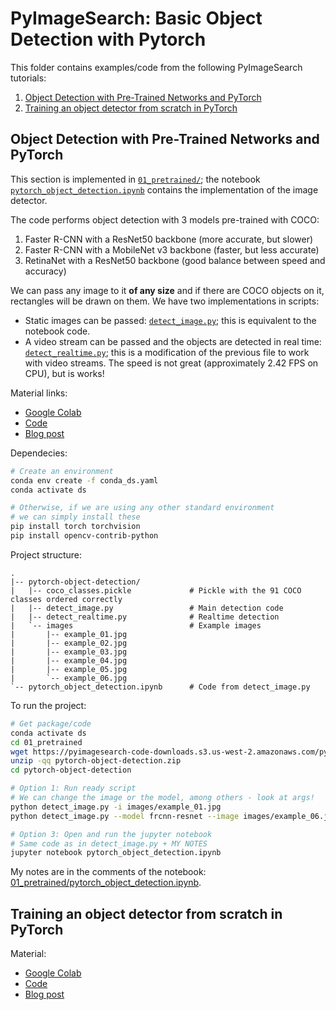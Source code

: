 # PyImageSearch: Basic Object Detection with Pytorch

This folder contains examples/code from the following PyImageSearch tutorials:

1. [Object Detection with Pre-Trained Networks and PyTorch](https://www.pyimagesearch.com/2021/08/02/pytorch-object-detection-with-pre-trained-networks/?_ga=2.9215987.791523268.1684131076-844635163.1684131075)
2. [Training an object detector from scratch in PyTorch](https://pyimagesearch.com/2021/11/01/training-an-object-detector-from-scratch-in-pytorch/?_ga=2.72087509.791523268.1684131076-844635163.1684131075)

## Object Detection with Pre-Trained Networks and PyTorch

This section is implemented in [`01_pretrained/`](./01_pretrained/); the notebook [`pytorch_object_detection.ipynb`](./01_pretrained/pytorch_object_detection.ipynb) contains the implementation of the image detector.

The code performs object detection with 3 models pre-trained with COCO:

1. Faster R-CNN with a ResNet50 backbone (more accurate, but slower)
2. Faster R-CNN with a MobileNet v3 backbone (faster, but less accurate)
3. RetinaNet with a ResNet50 backbone (good balance between speed and accuracy)

We can pass any image to it **of any size** and if there are COCO objects on it, rectangles will be drawn on them. We have two implementations in scripts:

- Static images can be passed: [`detect_image.py`](./01_pretrained/pytorch-object-detection/detect_image.py); this is equivalent to the notebook code.
- A video stream can be passed and the objects are detected in real time: [`detect_realtime.py`](./01_pretrained/pytorch-object-detection/detect_realtime.py); this is a modification of the previous file to work with video streams. The speed is not great (approximately 2.42 FPS on CPU), but is works!

Material links:

- [Google Colab](https://colab.research.google.com/drive/1y5SG2llJOP5Nj4Felbmfl7wIJWKCxjQv?usp=sharing)
- [Code](https://pyimagesearch-code-downloads.s3-us-west-2.amazonaws.com/pytorch-object-detection/pytorch-object-detection.zip)
- [Blog post](https://pyimagesearch.com/2021/08/02/pytorch-object-detection-with-pre-trained-networks/?_ga=2.9215987.791523268.1684131076-844635163.1684131075)

Dependecies:

```bash
# Create an environment
conda env create -f conda_ds.yaml
conda activate ds

# Otherwise, if we are using any other standard environment
# we can simply install these
pip install torch torchvision
pip install opencv-contrib-python
```

Project structure:

```
.
|-- pytorch-object-detection/
|   |-- coco_classes.pickle             # Pickle with the 91 COCO classes ordered correctly
|   |-- detect_image.py                 # Main detection code
|   |-- detect_realtime.py              # Realtime detection
|   `-- images                          # Example images
|       |-- example_01.jpg
|       |-- example_02.jpg
|       |-- example_03.jpg
|       |-- example_04.jpg
|       |-- example_05.jpg
|       `-- example_06.jpg
`-- pytorch_object_detection.ipynb      # Code from detect_image.py
```

To run the project:

```bash
# Get package/code
conda activate ds
cd 01_pretrained
wget https://pyimagesearch-code-downloads.s3.us-west-2.amazonaws.com/pytorch-object-detection/pytorch-object-detection.zip
unzip -qq pytorch-object-detection.zip
cd pytorch-object-detection

# Option 1: Run ready script
# We can change the image or the model, among others - look at args!
python detect_image.py -i images/example_01.jpg
python detect_image.py --model frcnn-resnet --image images/example_06.jpg --labels coco_classes.pickle

# Option 3: Open and run the jupyter notebook
# Same code as in detect_image.py + MY NOTES
jupyter notebook pytorch_object_detection.ipynb
```

My notes are in the comments of the notebook: [01_pretrained/pytorch_object_detection.ipynb](./01_pretrained/pytorch_object_detection.ipynb).

## Training an object detector from scratch in PyTorch

Material:

- [Google Colab]()
- [Code]()
- [Blog post]()


